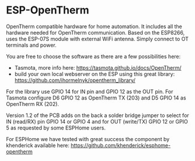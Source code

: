 # ESP-OpenTherm
OpenTherm compatible hardware for home automation. It includes all the hardware needed for OpenTherm communication.
Based on the ESP8266, uses the ESP-07S module with external WiFi antenna. Simply connect to OT terminals and power.

You are free to choose the software as there are a few possibilities here:
- Tasmota, more info here: https://tasmota.github.io/docs/OpenTherm/
- build your own local webserver on the ESP using this great library: https://github.com/ihormelnyk/opentherm_library/


For the library use GPIO 14 for IN pin and GPIO 12 as the OUT pin.
For Tasmota configure D6 GPIO 12 as OpenTherm TX (203) and D5 GPIO 14 as OpenTherm RX (202).


Version 1.2 of the PCB adds on the back a solder bridge jumper to select for IN (read/RX) pin GPIO 14 or GPIO 4 and for OUT (write/TX) GPIO 12 or GPIO 5 as requested by some ESPHome users.

For ESPHome we have tested with great success the component by khenderick available here: https://github.com/khenderick/esphome-opentherm
